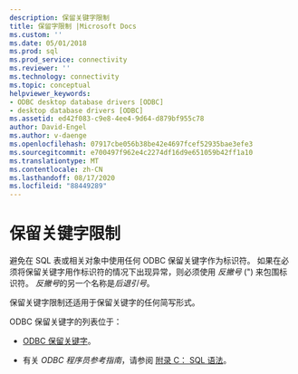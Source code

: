 ```yaml
---
description: 保留关键字限制
title: 保留字限制 |Microsoft Docs
ms.custom: ''
ms.date: 05/01/2018
ms.prod: sql
ms.prod_service: connectivity
ms.reviewer: ''
ms.technology: connectivity
ms.topic: conceptual
helpviewer_keywords:
- ODBC desktop database drivers [ODBC]
- desktop database drivers [ODBC]
ms.assetid: ed42f083-c9e8-4ee4-9d64-d879bf955c78
author: David-Engel
ms.author: v-daenge
ms.openlocfilehash: 07917cbe056b38be42e4697fcef52935bae3efe3
ms.sourcegitcommit: e700497f962e4c2274df16d9e651059b42ff1a10
ms.translationtype: MT
ms.contentlocale: zh-CN
ms.lasthandoff: 08/17/2020
ms.locfileid: "88449289"
---
```

# <a name="reserved-keyword-limitations"></a>保留关键字限制

避免在 SQL 表或相关对象中使用任何 ODBC 保留关键字作为标识符。 如果在必须将保留关键字用作标识符的情况下出现异常，则必须使用 *反撇号* (") 来包围标识符。 *反撇号*的另一个名称是*后退引号*。

保留关键字限制还适用于保留关键字的任何简写形式。

ODBC 保留关键字的列表位于：

- [ODBC 保留关键字](https://docs.microsoft.com/sql/odbc/reference/appendixes/reserved-keywords)。

- 有关 *ODBC 程序员参考指南*，请参阅 [附录 C： SQL 语法](https://docs.microsoft.com/sql/odbc/reference/appendixes/appendix-c-sql-grammar)。

